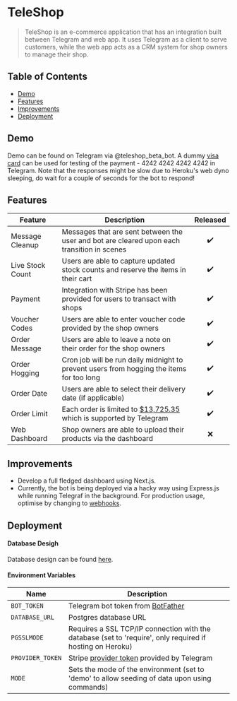 # TeleShop
> TeleShop is an e-commerce application that has an integration built between Telegram and web app. It uses Telegram as a client to serve customers, while the web app acts as a CRM system for shop owners to manage their shop.

## Table of Contents
  - [Demo](#demo)
  - [Features](#features)
  - [Improvements](#improvements)
  - [Deployment](#deployment)

## Demo
Demo can be found on Telegram via @teleshop_beta_bot. A dummy [visa card](https://stripe.com/docs/testing#charges-api) can be used for testing of the payment - 4242 4242 4242 4242 in Telegram.  Note that the responses might be slow due to Heroku's web dyno sleeping, do wait for a couple of seconds for the bot to respond! 

## Features
| Feature          | Description                                                                                                                        |      Released      |
| ---------------- | ---------------------------------------------------------------------------------------------------------------------------------- | :----------------: |
| Message Cleanup  | Messages that are sent between the user and bot are cleared upon each transition in scenes                                         | :heavy_check_mark: |
| Live Stock Count | Users are able to capture updated stock counts and reserve the items in their cart                                                 | :heavy_check_mark: |
| Payment          | Integration with Stripe has been provided for users to transact with shops                                                         | :heavy_check_mark: |
| Voucher Codes    | Users are able to enter voucher code provided by the shop owners                                                                   | :heavy_check_mark: |
| Order Message    | Users are able to leave a note on their order for the shop owners                                                                  | :heavy_check_mark: |
| Order Hogging    | Cron job will be run daily midnight to prevent users from hogging the items for too long                                           | :heavy_check_mark: |
| Order Date       | Users are able to select their delivery date (if applicable)                                                                       | :heavy_check_mark: |
| Order Limit      | Each order is limited to [$13,725.35](https://core.telegram.org/bots/payments#supported-currencies) which is supported by Telegram | :heavy_check_mark: |
| Web Dashboard    | Shop owners are able to upload their products via the dashboard                                                                    |        :x:         |

## Improvements
- Develop a full fledged dashboard using Next.js.
- Currently, the bot is being deployed via a hacky way using Express.js while running Telegraf in the background. For production usage, optimise by changing to [webhooks](https://telegraf.js.org/#webhooks).

## Deployment
#### Database Desigh
Database design can be found [here](https://whimsical.com/teleshop-Szdq8aQ3RP5FN9ZVbHbpK).
#### Environment Variables
| Name             | Description                                                                                               |
| ---------------- | --------------------------------------------------------------------------------------------------------- |
| `BOT_TOKEN`      | Telegram bot token from [BotFather](https://core.telegram.org/bots#3-how-do-i-create-a-bot)               |
| `DATABASE_URL`   | Postgres database URL                                                                                     |
| `PGSSLMODE`      | Requires a SSL TCP/IP connection with the database (set to 'require', only required if hosting on Heroku) |
| `PROVIDER_TOKEN` | Stripe [provider token](https://core.telegram.org/bots/payments#a-bot-invoice) provided by Telegram       |
| `MODE`           | Sets the mode of the environment (set to 'demo' to allow seeding of data upon using commands)             |
